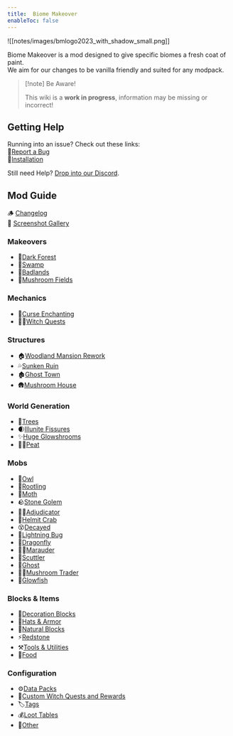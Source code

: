 ```yaml
---
title:  Biome Makeover
enableToc: false
---
```


![[notes/images/bmlogo2023_with_shadow_small.png]]

Biome Makeover is a mod designed to give specific biomes a fresh coat of paint.  
We aim for our changes to be vanilla friendly and suited for any modpack.

> [!note] Be Aware!
>
> This wiki is a **work in progress**, information may be missing or incorrect!

## Getting Help

Running into an issue? Check out these links:  
🐛[Report a Bug](notes/report)  
💽[Installation](notes/installation)  

Still need Help? [Drop into our Discord](https://discord.gg/D5bNnw7). 

## Mod Guide

🪵 [Changelog](notes/changelog)  
📸 [Screenshot Gallery](notes/images/screenshot_gallery)

### Makeovers
- 🌳[Dark Forest](notes/makeover/dark_forest)
- 🐸[Swamp](notes/makeover/swamp)
- 🤠[Badlands](notes/makeover/badlands)
- 🍄[Mushroom Fields](notes/makeover/mushroom_fields)

### Mechanics
- 🔮[Curse Enchanting](notes/mechanic/curse_enchanting)
- 🧙‍♀️[Witch Quests](notes/mechanic/witch_quest)

### Structures
- 🏠[Woodland Mansion Rework](notes/structure/mansion)
- 💦[Sunken Ruin](notes/structure/sunken_ruins)
- 🏚️[Ghost Town](notes/structure/ghost_town)
- 🛖[Mushroom House](notes/structure/mushroom_house)

### World Generation
- 🌴[Trees](notes/generation/trees)
- 🌒[Illunite Fissures](notes/generation/illunite_fissure)
- ✨[Huge Glowshrooms](notes/generation/huge_glowshrooms)
- 🧑‍🌾[Peat](notes/block/peat)

### Mobs
- 🦉[Owl](notes/mob/owl)
- 🥔[Rootling](notes/mob/rootling)
- 🦋[Moth](notes/mob/moth)
- 🪨[Stone Golem](notes/mob/stone_golem)
- 🧙‍♂️[Adjudicator](notes/mob/adjudicator)
- 🦀[Helmit Crab](notes/mob/helmit_crab)
- 😵[Decayed](notes/mob/decayed)
- 🌟[Lightning Bug](notes/mob/lightning_bug)
- 🐉[Dragonfly](notes/mob/dragonfly)
- 🏇🏾[Marauder](notes/mob/marauder)
- 🦎[Scuttler](notes/mob/scuttler)
- 👻[Ghost](notes/mob/ghost)
- 🧟‍♂️[Mushroom Trader](notes/mob/mushroom_trader)
- 🐡[Glowfish](notes/mob/glowfish)

### Blocks & Items
- 🎨[Decoration Blocks](notes/block/decoration)
- 🎩[Hats & Armor](notes/item/hats_and_armor.md)
- 🌲[Natural Blocks](notes/block/natural)
- ⚡[Redstone](notes/block/redstone)
- ⚒️[Tools & Utilities](notes/item/tools)
- 🍓[Food](notes/item/food)

### Configuration
- ⚙️[Data Packs](notes/config/datapack)
- 🧹[Custom Witch Quests and Rewards](notes/config/witch_quests)
- 🏷️[Tags](notes/config/tags)
- 💰[Loot Tables](notes/config/loot_tables)
- 🦦[Other](notes/config/other)
